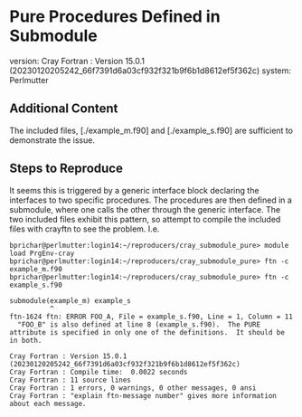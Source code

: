 # Pure Procedures Defined in Submodule

version: Cray Fortran : Version 15.0.1 (20230120205242_66f7391d6a03cf932f321b9f6b1d8612ef5f362c)
system: Perlmutter

## Additional Content

The included files, [./example_m.f90] and [./example_s.f90] are sufficient to demonstrate the issue.

## Steps to Reproduce

It seems this is triggered by a generic interface block declaring the interfaces to two specific procedures.
The procedures are then defined in a submodule, where one calls the other through the generic interface.
The two included files exhibit this pattern, so attempt to compile the included files with crayftn to see the problem.
I.e.

```text
bprichar@perlmutter:login14:~/reproducers/cray_submodule_pure> module load PrgEnv-cray
bprichar@perlmutter:login14:~/reproducers/cray_submodule_pure> ftn -c example_m.f90
bprichar@perlmutter:login14:~/reproducers/cray_submodule_pure> ftn -c example_s.f90

submodule(example_m) example_s
          ^
ftn-1624 ftn: ERROR FOO_A, File = example_s.f90, Line = 1, Column = 11
  "FOO_B" is also defined at line 8 (example_s.f90).  The PURE attribute is specified in only one of the definitions.  It should be in both.

Cray Fortran : Version 15.0.1 (20230120205242_66f7391d6a03cf932f321b9f6b1d8612ef5f362c)
Cray Fortran : Compile time:  0.0022 seconds
Cray Fortran : 11 source lines
Cray Fortran : 1 errors, 0 warnings, 0 other messages, 0 ansi
Cray Fortran : "explain ftn-message number" gives more information about each message.
```